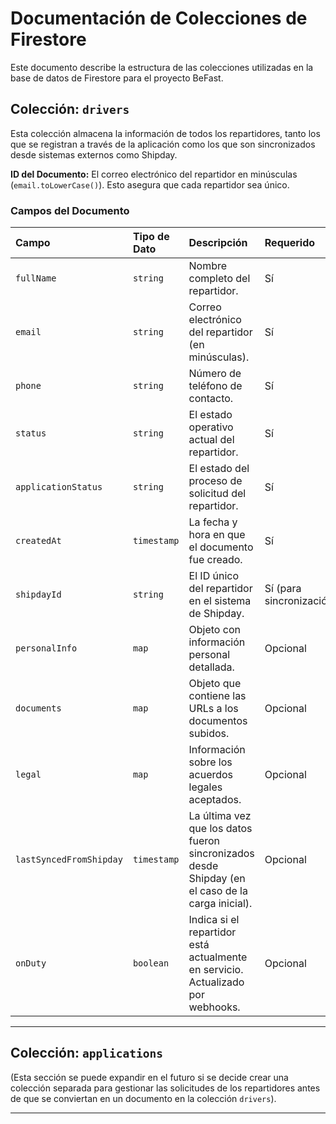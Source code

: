 
# Documentación de Colecciones de Firestore

Este documento describe la estructura de las colecciones utilizadas en la base de datos de Firestore para el proyecto BeFast.

## Colección: `drivers`

Esta colección almacena la información de todos los repartidores, tanto los que se registran a través de la aplicación como los que son sincronizados desde sistemas externos como Shipday.

**ID del Documento:** El correo electrónico del repartidor en minúsculas (`email.toLowerCase()`). Esto asegura que cada repartidor sea único.

### Campos del Documento

| Campo | Tipo de Dato | Descripción | Requerido | Ejemplo |
| :--- | :--- | :--- | :--- | :--- |
| `fullName` | `string` | Nombre completo del repartidor. | Sí | `"Ana Martinez"` |
| `email` | `string` | Correo electrónico del repartidor (en minúsculas). | Sí | `"ana.martinez@example.com"` |
| `phone` | `string` | Número de teléfono de contacto. | Sí | `"5587654321"` |
| `status` | `string` | El estado operativo actual del repartidor. | Sí | `"approved"`, `"pending"`, `"rejected"`, `"inactive"` |
| `applicationStatus` | `string` | El estado del proceso de solicitud del repartidor. | Sí | `"step1_account"`, `"step2_documents"`, `"pending_review"`, `"approved_manual_sync"` |
| `createdAt` | `timestamp` | La fecha y hora en que el documento fue creado. | Sí | `Timestamp(seconds=1678886400, nanoseconds=0)` |
| `shipdayId` | `string` | El ID único del repartidor en el sistema de Shipday. | Sí (para sincronización) | `"12345678"` |
| `personalInfo` | `map` | Objeto con información personal detallada. | Opcional | `{ "curp": "...", "rfc": "...", "nss": "...", "address": "..." }` |
| `documents` | `map` | Objeto que contiene las URLs a los documentos subidos. | Opcional | `{ "ineUrl": "https://...", "licenseUrl": "https://..." }` |
| `legal` | `map` | Información sobre los acuerdos legales aceptados. | Opcional | `{ "contractVersion": "v1.2", "signatureTimestamp": 1678886400000 }` |
| `lastSyncedFromShipday` | `timestamp` | La última vez que los datos fueron sincronizados desde Shipday (en el caso de la carga inicial). | Opcional | `Timestamp(seconds=1678886400, nanoseconds=0)` |
| `onDuty` | `boolean` | Indica si el repartidor está actualmente en servicio. Actualizado por webhooks. | Opcional | `true` |

---

## Colección: `applications`

(Esta sección se puede expandir en el futuro si se decide crear una colección separada para gestionar las solicitudes de los repartidores antes de que se conviertan en un documento en la colección `drivers`).

---
